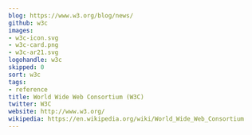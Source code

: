 ```yaml
---
blog: https://www.w3.org/blog/news/
github: w3c
images:
- w3c-icon.svg
- w3c-card.png
- w3c-ar21.svg
logohandle: w3c
skipped: 0
sort: w3c
tags:
- reference
title: World Wide Web Consortium (W3C)
twitter: W3C
website: http://www.w3.org/
wikipedia: https://en.wikipedia.org/wiki/World_Wide_Web_Consortium
---
```


